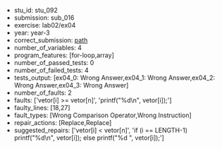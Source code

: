 - stu_id: stu_092	       
- submission: sub_016
- exercise: lab02/ex04
- year: year-3
- correct_submission: [path](https://github.com/pmorvalho/C-Pack-IPAs/blob/main/correct_submissions/year-3/lab02/ex04/ex04-stu_092-sub_014)
- number_of_variables: 4
- program_features: [for-loop,array] 
- number_of_passed_tests: 0
- number_of_failed_tests: 4
- tests_output: [ex04_0: Wrong Answer,ex04_1: Wrong Answer,ex04_2: Wrong Answer,ex04_3: Wrong Answer]
- number_of_faults: 2
- faults: ['vetor[i] >= vetor[n]', 'printf("%d\n", vetor[i]);']
- faulty_lines: [18,27]
- fault_types: [Wrong Comparison Operator,Wrong Instruction]
- repair_actions: [Replace,Replace] 
- suggested_repairs: ['vetor[i] < vetor[n]', 'if (i == LENGTH-1) printf("%d\n", vetor[i]); else printf("%d ", vetor[i]);']

